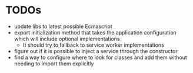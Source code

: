# TODOs

- update libs to latest possible Ecmascript
- export initialization method that takes the application configuration which will include optional implementations
  - It should try to fallback to service worker implementations
- figure out if it is possible to inject a service through the constructor
- find a way to configure where to look for classes and add them without needing to import them explicitly
